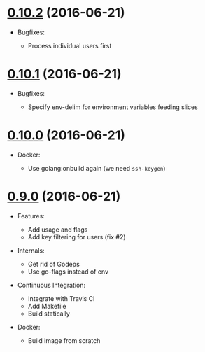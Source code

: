 # [0.10.2](https://github.com/camptocamp/github_pki/releases/tag/0.10.2) (2016-06-21)

* Bugfixes:

  - Process individual users first

# [0.10.1](https://github.com/camptocamp/github_pki/releases/tag/0.10.1) (2016-06-21)

* Bugfixes:

  - Specify env-delim for environment variables feeding slices

# [0.10.0](https://github.com/camptocamp/github_pki/releases/tag/0.10.0) (2016-06-21)

* Docker:

  - Use golang:onbuild again (we need `ssh-keygen`)

# [0.9.0](https://github.com/camptocamp/github_pki/releases/tag/0.9.0) (2016-06-21)

* Features:

  - Add usage and flags
  - Add key filtering for users (fix #2)

* Internals:

  - Get rid of Godeps
  - Use go-flags instead of env

* Continuous Integration:

  - Integrate with Travis CI
  - Add Makefile
  - Build statically

* Docker:

  - Build image from scratch
